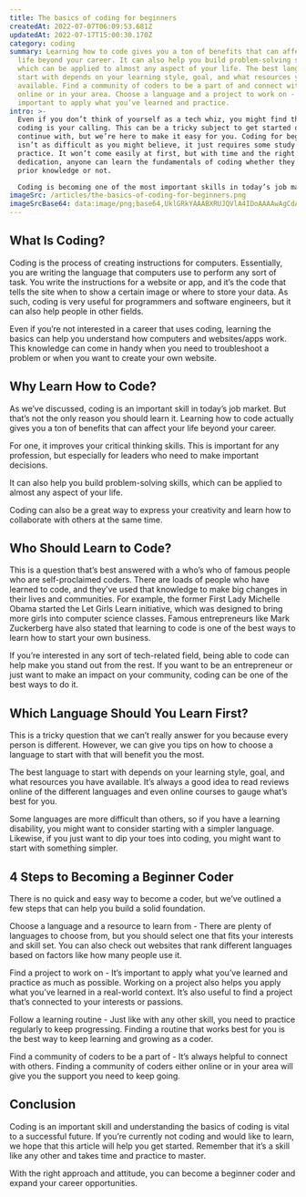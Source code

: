 ```yaml
---
title: The basics of coding for beginners
createdAt: 2022-07-07T06:09:53.681Z
updatedAt: 2022-07-17T15:00:30.170Z
category: coding
summary: Learning how to code gives you a ton of benefits that can affect your
  life beyond your career. It can also help you build problem-solving skills,
  which can be applied to almost any aspect of your life. The best language to
  start with depends on your learning style, goal, and what resources you have
  available. Find a community of coders to be a part of and connect with others
  online or in your area. Choose a language and a project to work on - It’s
  important to apply what you’ve learned and practice.
intro: >-
  Even if you don’t think of yourself as a tech whiz, you might find that
  coding is your calling. This can be a tricky subject to get started on and
  continue with, but we’re here to make it easy for you. Coding for beginners
  isn’t as difficult as you might believe, it just requires some study time and
  practice. It won’t come easily at first, but with time and the right amount of
  dedication, anyone can learn the fundamentals of coding whether they have
  prior knowledge or not. 

  Coding is becoming one of the most important skills in today’s job market. Even if you don’t want to become a software engineer or the like, understanding basic coding principles can give you an edge in almost any other field. You see, anything from accounting to healthcare uses technology on a daily basis — often involving advanced software or artificial intelligence systems.
imageSrc: /articles/the-basics-of-coding-for-beginners.png
imageSrcBase64: data:image/png;base64,UklGRkYAAABXRUJQVlA4IDoAAAAwAgCdASoKAAoAAUAmJZwC7AEf+3m1rGFYAAD+/qkOB7BH6dodVqDQG0HVFWjX6NypN4Qem6yADiAA
---
```


## What Is Coding?

Coding is the process of creating instructions for computers. Essentially, you are writing the language that computers use to perform any sort of task. You write the instructions for a website or app, and it’s the code that tells the site when to show a certain image or where to store your data. As such, coding is very useful for programmers and software engineers, but it can also help people in other fields.

Even if you’re not interested in a career that uses coding, learning the basics can help you understand how computers and websites/apps work. This knowledge can come in handy when you need to troubleshoot a problem or when you want to create your own website.

## Why Learn How to Code?

As we’ve discussed, coding is an important skill in today’s job market. But that’s not the only reason you should learn it. Learning how to code actually gives you a ton of benefits that can affect your life beyond your career.

For one, it improves your critical thinking skills. This is important for any profession, but especially for leaders who need to make important decisions.

It can also help you build problem-solving skills, which can be applied to almost any aspect of your life.

Coding can also be a great way to express your creativity and learn how to collaborate with others at the same time.

## Who Should Learn to Code?

This is a question that’s best answered with a who’s who of famous people who are self-proclaimed coders. There are loads of people who have learned to code, and they’ve used that knowledge to make big changes in their lives and communities. For example, the former First Lady Michelle Obama started the Let Girls Learn initiative, which was designed to bring more girls into computer science classes. Famous entrepreneurs like Mark Zuckerberg have also stated that learning to code is one of the best ways to learn how to start your own business.

If you’re interested in any sort of tech-related field, being able to code can help make you stand out from the rest. If you want to be an entrepreneur or just want to make an impact on your community, coding can be one of the best ways to do it.

## Which Language Should You Learn First?

This is a tricky question that we can’t really answer for you because every person is different. However, we can give you tips on how to choose a language to start with that will benefit you the most.

The best language to start with depends on your learning style, goal, and what resources you have available. It’s always a good idea to read reviews online of the different languages and even online courses to gauge what’s best for you.

Some languages are more difficult than others, so if you have a learning disability, you might want to consider starting with a simpler language. Likewise, if you just want to dip your toes into coding, you might want to start with something simpler.

## 4 Steps to Becoming a Beginner Coder

There is no quick and easy way to become a coder, but we’ve outlined a few steps that can help you build a solid foundation.

Choose a language and a resource to learn from - There are plenty of languages to choose from, but you should select one that fits your interests and skill set. You can also check out websites that rank different languages based on factors like how many people use it.

Find a project to work on - It’s important to apply what you’ve learned and practice as much as possible. Working on a project also helps you apply what you’ve learned in a real-world context. It’s also useful to find a project that’s connected to your interests or passions.

Follow a learning routine - Just like with any other skill, you need to practice regularly to keep progressing. Finding a routine that works best for you is the best way to keep learning and growing as a coder.

Find a community of coders to be a part of - It’s always helpful to connect with others. Finding a community of coders either online or in your area will give you the support you need to keep going.

## Conclusion

Coding is an important skill and understanding the basics of coding is vital to a successful future. If you’re currently not coding and would like to learn, we hope that this article will help you get started. Remember that it’s a skill like any other and takes time and practice to master.

With the right approach and attitude, you can become a beginner coder and expand your career opportunities.
